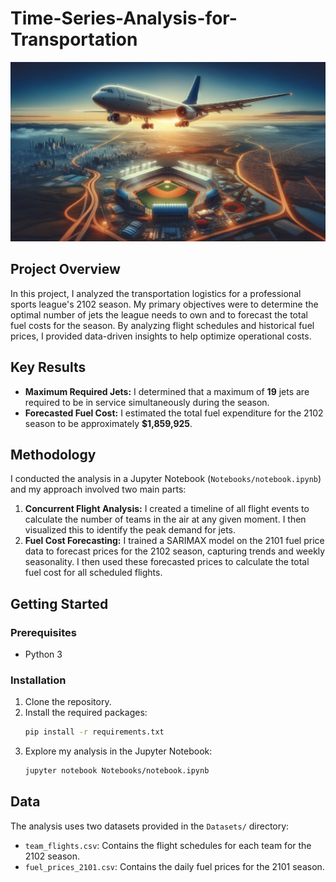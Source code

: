 # Time-Series-Analysis-for-Transportation
![Baseball Flights](./Images/baseball_flights.png)

## Project Overview
In this project, I analyzed the transportation logistics for a professional sports league's 2102 season. My primary objectives were to determine the optimal number of jets the league needs to own and to forecast the total fuel costs for the season. By analyzing flight schedules and historical fuel prices, I provided data-driven insights to help optimize operational costs.

## Key Results
- **Maximum Required Jets:** I determined that a maximum of **19** jets are required to be in service simultaneously during the season.
- **Forecasted Fuel Cost:** I estimated the total fuel expenditure for the 2102 season to be approximately **$1,859,925**.

## Methodology
I conducted the analysis in a Jupyter Notebook (`Notebooks/notebook.ipynb`) and my approach involved two main parts:

1.  **Concurrent Flight Analysis:** I created a timeline of all flight events to calculate the number of teams in the air at any given moment. I then visualized this to identify the peak demand for jets.
2.  **Fuel Cost Forecasting:** I trained a SARIMAX model on the 2101 fuel price data to forecast prices for the 2102 season, capturing trends and weekly seasonality. I then used these forecasted prices to calculate the total fuel cost for all scheduled flights.

## Getting Started

### Prerequisites
- Python 3

### Installation
1. Clone the repository.
2. Install the required packages:
   ```bash
   pip install -r requirements.txt
   ```
3. Explore my analysis in the Jupyter Notebook:
   ```bash
   jupyter notebook Notebooks/notebook.ipynb
   ```

## Data
The analysis uses two datasets provided in the `Datasets/` directory:
- `team_flights.csv`: Contains the flight schedules for each team for the 2102 season.
- `fuel_prices_2101.csv`: Contains the daily fuel prices for the 2101 season.
